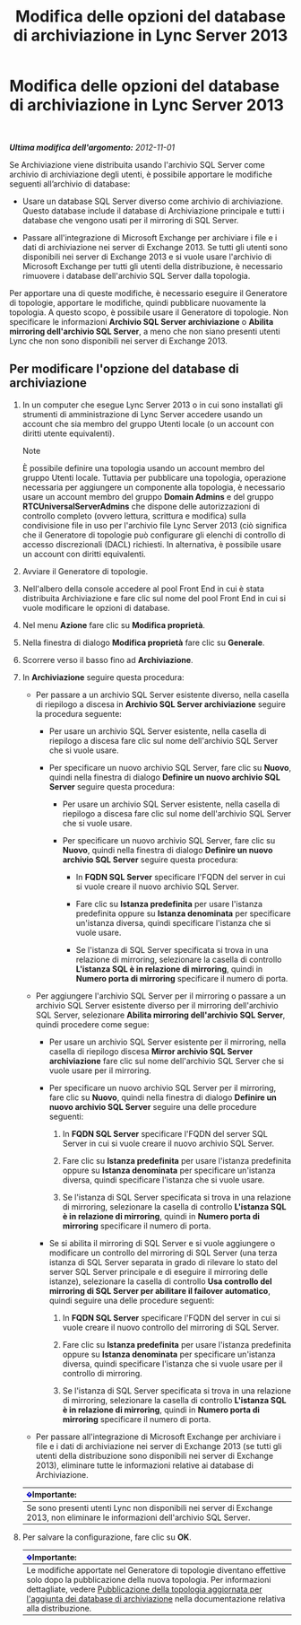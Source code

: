 ﻿---
title: Modifica delle opzioni del database di archiviazione in Lync Server 2013
TOCTitle: Modifica delle opzioni del database di archiviazione in Lync Server 2013
ms:assetid: 3775f09d-65b0-48bc-8a4d-d97bd0c3423c
ms:mtpsurl: https://technet.microsoft.com/it-it/library/JJ204814(v=OCS.15)
ms:contentKeyID: 49300175
ms.date: 08/24/2015
mtps_version: v=OCS.15
ms.translationtype: HT
---

# Modifica delle opzioni del database di archiviazione in Lync Server 2013

 

_**Ultima modifica dell'argomento:** 2012-11-01_

Se Archiviazione viene distribuita usando l'archivio SQL Server come archivio di archiviazione degli utenti, è possibile apportare le modifiche seguenti all’archivio di database:

  - Usare un database SQL Server diverso come archivio di archiviazione. Questo database include il database di Archiviazione principale e tutti i database che vengono usati per il mirroring di SQL Server.

  - Passare all'integrazione di Microsoft Exchange per archiviare i file e i dati di archiviazione nei server di Exchange 2013. Se tutti gli utenti sono disponibili nei server di Exchange 2013 e si vuole usare l'archivio di Microsoft Exchange per tutti gli utenti della distribuzione, è necessario rimuovere i database dell'archivio SQL Server dalla topologia.

Per apportare una di queste modifiche, è necessario eseguire il Generatore di topologie, apportare le modifiche, quindi pubblicare nuovamente la topologia. A questo scopo, è possibile usare il Generatore di topologie. Non specificare le informazioni **Archivio SQL Server archiviazione** o **Abilita mirroring dell'archivio SQL Server**, a meno che non siano presenti utenti Lync che non sono disponibili nei server di Exchange 2013.

## Per modificare l'opzione del database di archiviazione

1.  In un computer che esegue Lync Server 2013 o in cui sono installati gli strumenti di amministrazione di Lync Server accedere usando un account che sia membro del gruppo Utenti locale (o un account con diritti utente equivalenti).
    

    > [!NOTE]
    > È possibile definire una topologia usando un account membro del gruppo Utenti locale. Tuttavia per pubblicare una topologia, operazione necessaria per aggiungere un componente alla topologia, è necessario usare un account membro del gruppo <STRONG>Domain Admins</STRONG> e del gruppo <STRONG>RTCUniversalServerAdmins</STRONG> che dispone delle autorizzazioni di controllo completo (ovvero lettura, scrittura e modifica) sulla condivisione file in uso per l'archivio file Lync Server 2013 (ciò significa che il Generatore di topologie può configurare gli elenchi di controllo di accesso discrezionali (DACL) richiesti. In alternativa, è possibile usare un account con diritti equivalenti.



2.  Avviare il Generatore di topologie.

3.  Nell'albero della console accedere al pool Front End in cui è stata distribuita Archiviazione e fare clic sul nome del pool Front End in cui si vuole modificare le opzioni di database.

4.  Nel menu **Azione** fare clic su **Modifica proprietà**.

5.  Nella finestra di dialogo **Modifica proprietà** fare clic su **Generale**.

6.  Scorrere verso il basso fino ad **Archiviazione**.

7.  In **Archiviazione** seguire questa procedura:
    
      - Per passare a un archivio SQL Server esistente diverso, nella casella di riepilogo a discesa in **Archivio SQL Server archiviazione** seguire la procedura seguente:
        
          - Per usare un archivio SQL Server esistente, nella casella di riepilogo a discesa fare clic sul nome dell'archivio SQL Server che si vuole usare.
        
          - Per specificare un nuovo archivio SQL Server, fare clic su **Nuovo**, quindi nella finestra di dialogo **Definire un nuovo archivio SQL Server** seguire questa procedura:
            
              - Per usare un archivio SQL Server esistente, nella casella di riepilogo a discesa fare clic sul nome dell'archivio SQL Server che si vuole usare.
            
              - Per specificare un nuovo archivio SQL Server, fare clic su **Nuovo**, quindi nella finestra di dialogo **Definire un nuovo archivio SQL Server** seguire questa procedura:
                
                  - In **FQDN SQL Server** specificare l'FQDN del server in cui si vuole creare il nuovo archivio SQL Server.
                
                  - Fare clic su **Istanza predefinita** per usare l'istanza predefinita oppure su **Istanza denominata** per specificare un'istanza diversa, quindi specificare l'istanza che si vuole usare.
                
                  - Se l'istanza di SQL Server specificata si trova in una relazione di mirroring, selezionare la casella di controllo **L'istanza SQL è in relazione di mirroring**, quindi in **Numero porta di mirroring** specificare il numero di porta.
    
      - Per aggiungere l'archivio SQL Server per il mirroring o passare a un archivio SQL Server esistente diverso per il mirroring dell'archivio SQL Server, selezionare **Abilita mirroring dell'archivio SQL Server**, quindi procedere come segue:
        
          - Per usare un archivio SQL Server esistente per il mirroring, nella casella di riepilogo discesa **Mirror archivio SQL Server archiviazione** fare clic sul nome dell'archivio SQL Server che si vuole usare per il mirroring.
        
          - Per specificare un nuovo archivio SQL Server per il mirroring, fare clic su **Nuovo**, quindi nella finestra di dialogo **Definire un nuovo archivio SQL Server** seguire una delle procedure seguenti:
            
            1.  In **FQDN SQL Server** specificare l'FQDN del server SQL Server in cui si vuole creare il nuovo archivio SQL Server.
            
            2.  Fare clic su **Istanza predefinita** per usare l'istanza predefinita oppure su **Istanza denominata** per specificare un'istanza diversa, quindi specificare l'istanza che si vuole usare.
            
            3.  Se l'istanza di SQL Server specificata si trova in una relazione di mirroring, selezionare la casella di controllo **L'istanza SQL è in relazione di mirroring**, quindi in **Numero porta di mirroring** specificare il numero di porta.
        
          - Se si abilita il mirroring di SQL Server e si vuole aggiungere o modificare un controllo del mirroring di SQL Server (una terza istanza di SQL Server separata in grado di rilevare lo stato del server SQL Server principale e di eseguire il mirroring delle istanze), selezionare la casella di controllo **Usa controllo del mirroring di SQL Server per abilitare il failover automatico**, quindi seguire una delle procedure seguenti:
            
            1.  In **FQDN SQL Server** specificare l'FQDN del server in cui si vuole creare il nuovo controllo del mirroring di SQL Server.
            
            2.  Fare clic su **Istanza predefinita** per usare l'istanza predefinita oppure su **Istanza denominata** per specificare un'istanza diversa, quindi specificare l'istanza che si vuole usare per il controllo di mirroring.
            
            3.  Se l'istanza di SQL Server specificata si trova in una relazione di mirroring, selezionare la casella di controllo **L'istanza SQL è in relazione di mirroring**, quindi in **Numero porta di mirroring** specificare il numero di porta.
    
      - Per passare all'integrazione di Microsoft Exchange per archiviare i file e i dati di archiviazione nei server di Exchange 2013 (se tutti gli utenti della distribuzione sono disponibili nei server di Exchange 2013), eliminare tutte le informazioni relative ai database di Archiviazione.
    
    <table>
    <thead>
    <tr class="header">
    <th><img src="images/Gg412908.important(OCS.15).gif" title="important" alt="important" />Importante:</th>
    </tr>
    </thead>
    <tbody>
    <tr class="odd">
    <td>Se sono presenti utenti Lync non disponibili nei server di Exchange 2013, non eliminare le informazioni dell'archivio SQL Server.</td>
    </tr>
    </tbody>
    </table>


8.  Per salvare la configurazione, fare clic su **OK**.
    
    <table>
    <thead>
    <tr class="header">
    <th><img src="images/Gg412908.important(OCS.15).gif" title="important" alt="important" />Importante:</th>
    </tr>
    </thead>
    <tbody>
    <tr class="odd">
    <td>Le modifiche apportate nel Generatore di topologie diventano effettive solo dopo la pubblicazione della nuova topologia. Per informazioni dettagliate, vedere <a href="lync-server-2013-publishing-the-updated-topology-to-add-archiving-databases.md">Pubblicazione della topologia aggiornata per l'aggiunta dei database di archiviazione</a> nella documentazione relativa alla distribuzione.</td>
    </tr>
    </tbody>
    </table>

